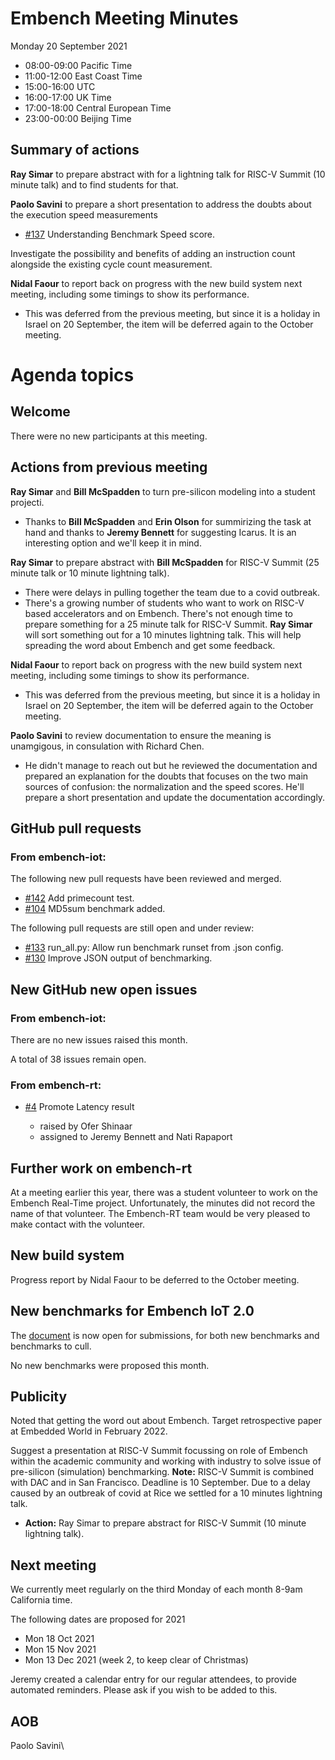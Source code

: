 # Embench Meeting Minutes

Monday 20 September 2021

- 08:00-09:00 Pacific Time
- 11:00-12:00 East Coast Time
- 15:00-16:00 UTC
- 16:00-17:00 UK Time
- 17:00-18:00 Central European Time
- 23:00-00:00 Beijing Time

## Summary of actions

**Ray Simar** to prepare abstract with for a lightning talk for RISC-V Summit (10 minute talk) and to find students for that.

**Paolo Savini** to prepare a short presentation to address the doubts about the execution speed measurements
- [#137](https://github.com/embench/embench-iot/issues/137) Understanding Benchmark Speed score.

Investigate the possibility and benefits of adding an instruction count alongside the existing cycle count measurement.

**Nidal Faour** to report back on progress with the new build system next meeting, including some timings to show its performance.

- This was deferred from the previous meeting, but since it is a holiday in Israel on 20 September, the item will be deferred again to the October meeting.


# Agenda topics

## Welcome

There were no new participants at this meeting.

## Actions from previous meeting

**Ray Simar** and **Bill McSpadden** to turn pre-silicon modeling into a student projecti.

  - Thanks to **Bill McSpadden** and **Erin Olson** for summirizing the task at hand and thanks to **Jeremy Bennett** for suggesting Icarus. It is an interesting option and we'll keep it in mind.

**Ray Simar** to prepare abstract with **Bill McSpadden** for RISC-V Summit (25 minute talk or 10 minute lightning talk).

  - There were delays in pulling together the team due to a covid outbreak.
  - There's a growing number of students who want to work on RISC-V based accelerators and on Embench. There's not enough time to prepare something for a 25 minute talk for RISC-V Summit. **Ray Simar** will sort something out for a 10 minutes lightning talk. This will help spreading the word about Embench and get some feedback.

**Nidal Faour** to report back on progress with the new build system next meeting, including some timings to show its performance.

- This was deferred from the previous meeting, but since it is a holiday in Israel on 20 September, the item will be deferred again to the October meeting.

**Paolo Savini** to review documentation to ensure the meaning is unamgigous,
in consulation with Richard Chen.

- He didn't manage to reach out but he reviewed the documentation and prepared an explanation for the doubts that focuses on the two main sources of confusion: the normalization and the speed scores.
  He'll prepare a short presentation and update the documentation accordingly.

## GitHub pull requests

### From embench-iot:

The following new pull requests have been reviewed and merged.

- [#142](https://github.com/embench/embench-iot/pull/142) Add primecount test.
- [#104](https://github.com/embench/embench-iot/pull/104) MD5sum benchmark added.

The following pull requests are still open and under review:

- [#133](https://github.com/embench/embench-iot/pull/133) run_all.py: Allow run benchmark runset from .json config.
- [#130](https://github.com/embench/embench-iot/pull/130) Improve JSON output of benchmarking.

## New GitHub new open issues

### From embench-iot:


There are no new issues raised this month.

A total of 38 issues remain open.

### From embench-rt:

- [#4](https://github.com/embench/embench-rt/issues/4) Promote Latency result

  - raised by Ofer Shinaar
  - assigned to Jeremy Bennett and Nati Rapaport

## Further work on embench-rt

At a meeting earlier this year, there was a student volunteer to work on the Embench Real-Time project. Unfortunately, the minutes did not record the name of that volunteer. The Embench-RT team would be very pleased to make contact with the volunteer.

## New build system

Progress report by Nidal Faour to be deferred to the October meeting.

## New benchmarks for Embench IoT 2.0

The [document](https://docs.google.com/document/d/1kFBsA6VEQfJ8yG6wbBwgiY6GKOYLVNJvqIfqKYYyX60/edit?usp=sharing) is now open for submissions, for both new benchmarks and benchmarks to cull.

No new benchmarks were proposed this month.

## Publicity

Noted that getting the word out about Embench. Target retrospective paper at Embedded World in February 2022.

Suggest a presentation at RISC-V Summit focussing on role of Embench within the academic community and working with industry to solve issue of pre-silicon (simulation) benchmarking. **Note:** RISC-V Summit is combined with DAC and in San Francisco. Deadline is 10 September. Due to a delay caused by an outbreak of covid at Rice we settled for a 10 minutes lightning talk.

- **Action:** Ray Simar to prepare abstract for RISC-V Summit (10 minute lightning talk).

## Next meeting

We currently meet regularly on the third Monday of each month 8-9am California time.

The following dates are proposed for 2021

- Mon 18 Oct 2021
- Mon 15 Nov 2021
- Mon 13 Dec 2021 (week 2, to keep clear of Christmas)

Jeremy created a calendar entry for our regular attendees, to provide automated reminders. Please ask if you wish to be added to this.

## AOB


Paolo Savini\

